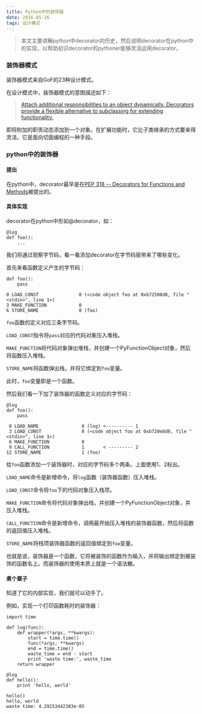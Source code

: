 ```yaml
---
title: Python中的装饰器
date: 2016-05-26
tags: 设计模式
---
```


> 本文主要讲解python中decorator的历史，然后说明decorator在python中的实现，以帮助初识decorator的pythoner能够灵活运用decorator。

### 装饰器模式

装饰器模式来自GoF的23种设计模式。

在设计模式中，装饰器模式的意图描述如下：

> [Attach additional responsibilities to an object dynamically. Decorators provide a flexible alternative to subclassing for extending functionality.](http://c2.com/cgi/wiki?DecoratorPattern)

即将附加的职责动态添加到一个对象。在扩展功能时，它比子类继承的方式要来得灵活。它是面向切面编程的一种手段。

### python中的装饰器

#### 提出

在python中，decorator最早是在[PEP 318 -- Decorators for Functions and Methods](https://www.python.org/dev/peps/pep-0318/)被提出的。

#### 具体实现

decorator在python中形如@decorator，如：

    @log
    def foo():
        ...

我们将通过观察字节码，看一看添加decorator在字节码层带来了哪些变化。

首先来看函数定义产生的字节码：

    def foo():
        pass
    
    0 LOAD_CONST               0 (<code object foo at 0xb72508d8, file "<stdin>", line 1>)
    3 MAKE_FUNCTION            0
    6 STORE_NAME               0 (foo)

`foo`函数的定义对应三条字节码。

`LOAD_CONST`指令将`pass`对应的代码对象压入堆栈。

`MAKE_FUNCTION`将代码对象弹出堆栈，并创建一个PyFunctionObject对象，然后将函数压入堆栈。

`STORE_NAME`将函数弹出栈，并将它绑定到`foo`变量。

此时，`foo`变量即是一个函数。

然后我们看一下加了装饰器的函数定义对应的字节码：

    @log
    def foo():
        pass
        
     0 LOAD_NAME                0 (log) <---------- 1
     3 LOAD_CONST               0 (<code object foo at 0xb720e8d8, file "<stdin>", line 1>)
     6 MAKE_FUNCTION            0
     9 CALL_FUNCTION            1       < --------- 2
    12 STORE_NAME               1 (foo)
    
给`foo`函数添加一个装饰器时，对应的字节码多个两条。上面使用1、2标出。

`LOAD_NAME`命令是新增命令，将`log`函数（装饰器函数）压入堆栈。

`LOAD_CONST`命令将`foo`下的代码对象压入栈项。

`MAKE_FUNCTION`命令将代码对象弹出栈，并创建一个PyFunctionObject对象，并压入堆栈。

`CALL_FUNCTION`命令是新增命令，调用最开始压入堆栈的装饰器函数，然后将函数的返回值压入堆栈。

`STORE_NAME`将栈项装饰器函数的返回值绑定到`foo`变量。
    
也就是说，装饰器是一个函数，它将被装饰的函数作为输入，并将输出绑定到被装饰的函数名上。而装饰器的使用本质上就是一个语法糖。

#### 煮个粟子

知道了它的内部实现，我们就可以动手了。

例如，实现一个打印函数耗时的装饰器：

    import time
    
    def log(func):
        def wrapper(*args, **kwargs):
            start = time.time()
            func(*args, **kwargs)
            end = time.time()
            waste_time = end - start
            print 'waste time:', waste_time
        return wrapper
    
    @log
    def hello():
        print 'hello, world'
    
    hello()
    hello, world
    waste time: 4.29153442383e-05


